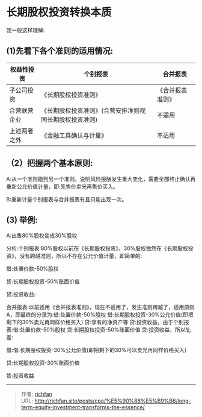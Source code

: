 # 长期股权投资转换本质

我一般这样理解:

## (1)先看下各个准则的适用情况:

|权益性投资|个别报表|合并报表|
|---|---|---|
|子公司投资|《长期股权投资准则》|《合并报表准则》|
|合营联营企业|《长期股权投资准则》(合营安排准则视同长期股权投资准则)|不适用|
|上述两者之外|《金融工具确认与计量》|不适用|

## （2）把握两个基本原则:

A:从一个准则跑到另一个准则，说明风险报酬发生重大变化，需要全部终止确认再重新公允价值计量，即:先售价卖光再售价买入。

B:重新计量个别报表与合并报表有且只能出现一次。

## (3) 举例:

A:出售80%股权变成30%股权

分析:个别报表:80%股权以前在《长期股权投资》，30%股权依然在《长期股权投资》，没有跨越准则，所以不存在公允价值计量，即简单的:

借:处置价款-50%股权 

贷:长期股权投资-50%账面价值 

贷:投资收益:

合并报表:以前适用《合并报表准则》，现在不适用了，发生准则跨越了，适用原则A，即最终的分录为:借:处置价款-50%股权 借:长期股权投资-30%公允价值(即把剩下的30%卖光再同样价格买入) 贷:享有的净资产等 贷:投资收益，由于个别报表:借:处置价款-50%股权 贷:长期股权投资-50%账面价值 贷:投资收益，所以轧差:

借:借:长期股权投资-30%公允价值(即把剩下的30%可以卖光再同样价格买入) 

贷:长期股权投资-30%账面价值 

贷:投资收益

---

> 作者: [richfan](https://richfan.site/)  
> URL: http://richfan.site/posts/cpa/%E5%90%88%E5%B9%B6/long-term-equity-investment-transforms-the-essence/  


